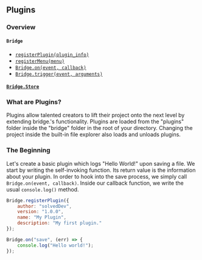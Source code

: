 ## Plugins

### Overview
#### ```Bridge```
- [```registerPlugin(plugin_info)```](https://github.com/solvedDev/bridge./blob/master/plugins/bridge/registerPlugin.md)
- [```registerMenu(menu)```](https://github.com/solvedDev/bridge./blob/master/plugins/bridge/registerMenu.md)
- [```Bridge.on(event, callback)```](https://github.com/solvedDev/bridge./blob/master/plugins/bridge/on.md)
- [```Bridge.trigger(event, arguments)```](https://github.com/solvedDev/bridge./blob/master/plugins/bridge/trigger.md)

#### [```Bridge.Store```](https://github.com/solvedDev/bridge./blob/master/plugins/bridge/Store.md)

### What are Plugins?
Plugins allow talented creators to lift their project onto the next level by extending bridge.'s functionality. 
Plugins are loaded from the "plugins" folder inside the "bridge" folder in the root of your directory. Changing the project inside the
built-in file explorer also loads and unloads plugins.

### The Beginning
Let's create a basic plugin which logs "Hello World!" upon saving a file. We start by writing the self-invoking function. 
Its return value is the information about your plugin. 
In order to hook into the save process, we simply call ```Bridge.on(event, callback)```.
Inside our callback function, we write the usual ```console.log()``` method.
```javascript
Bridge.registerPlugin({
    author: "solvedDev",
    version: "1.0.0",
    name: "My Plugin",
    description: "My first plugin."
});

Bridge.on("save", (err) => {
    console.log("Hello world!");
});
```
